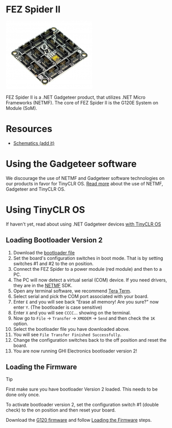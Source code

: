 # FEZ Spider II

![FEZ Spider II](images/fez_spider_ii.jpg)

FEZ Spider II is a .NET Gadgeteer product, that utilizes .NET Micro Frameworks (NETMF). The core of FEZ Spider II is the G120E System on Module (SoM).

# Resources
* [Schematics (add it)]()

# Using the Gadgeteer software
We discourage the use of NETMF and Gadgeteer software technologies on our products in favor for TinyCLR OS. [Read more](intro.md) about the use of NETMF, Gadgeteer and TinyCLR OS.

# Using TinyCLR OS
If haven't yet, read about using .NET Gadgeteer devices [with TinyCLR OS](intro.md#with-tinyclr-os)

## Loading Bootloader Version 2

1. Download the [bootloader file](../../loaders/bootloader.md#g120)
2. Set the board's configuration switches in boot mode. That is by setting switches #1 and #2 to the on position.
3. Connect the FEZ Spider to a power module (red module) and then to a PC.
4. The PC will now detect a virtual serial (COM) device. If you need drivers, they are in the [NETMF](../netmf/intro.md) SDK.
5. Open any terminal software, we recommend [Tera Term](http://ttssh2.osdn.jp/).
6. Select serial and pick the COM port associated with your board.
7. Enter `E` and you will see back "Erase all memory! Are you sure?" now enter `Y`. (The bootloader is case sensitive)
8. Enter `X` and you will see `CCCC`... showing on the terminal.
9. Now go to `File` -> `Transfer` -> `XMODEM` -> `Send` and then check the `1K` option.
10. Select the bootloader file you have downloaded above.
11. You will see `File Transfer Finished Successfully`.
12. Change the configuration switches back to the off position and reset the board.
13. You are now running GHI Electronics bootloader version 2!

## Loading the Firmware

> [!Tip]
> First make sure you have bootloader Version 2 loaded. This needs to be done only once.

To activate bootloader version 2, set the configuration switch #1 (double check) to the on position and then reset your board.

Download the [G120 firmware](../../../tinyclr/downloads.md#g120) and follow [Loading the Firmware](../../loaders/bootloader.md#loading-the-firmware) steps.

